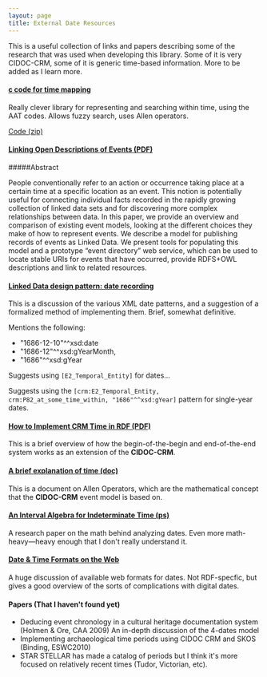 ```yaml
---
layout: page
title: External Date Resources
---
```


This is a useful collection of links and papers describing some of the research that was used when developing this library.
Some of it is very CIDOC-CRM, some of it is generic time-based information.   More to be added as I learn more.

#### [c code for time mapping](http://www.cidoc-crm.org/downloads/CIDOC-CRM_temporal_representation.pdf)

Really clever library for representing and searching within time, using the AAT codes.  Allows fuzzy search, uses Allen operators.

[Code (zip)](http://www.cidoc-crm.org/downloads/time_primitive_c_library_1.0.zip)

#### [Linking Open Descriptions of Events (PDF)](http://oai.cwi.nl/oai/asset/14783/14783A.pdf/)

#####Abstract
> 
People conventionally refer to an action or occurrence taking place at a certain time at a specific location as an event. This notion is potentially useful for connecting individual facts recorded in the rapidly growing collection of linked data sets and for discovering more complex relationships between data. In this paper, we provide an overview and comparison of existing event models, looking at the different choices they make of how to represent events. We describe a model for publishing records of events as Linked Data. We present tools for populating this model and a prototype “event directory” web service, which can be used to locate stable URIs for events that have occurred, provide RDFS+OWL descriptions and link to related resources.


#### [Linked Data design pattern: date recording](http://light.demon.co.uk/wordpress/?p=600)

This is a discussion of the various XML date patterns, and a suggestion of a formalized method of implementing them.  Brief, somewhat definitive.

Mentions the following:

* "1686-12-10"^^xsd:date
* "1686-12"^^xsd:gYearMonth,
* "1686"^^xsd:gYear 

Suggests using `[E2_Temporal_Entity]` for dates...

Suggests using the `[crm:E2_Temporal_Entity, crm:P82_at_some_time_within, "1686"^^xsd:gYear]` pattern for single-year dates.

#### [How to Implement CRM Time in RDF (PDF)](http://www.cidoc-crm.org/docs/How_to%20implement%20CRM_Time_in%20RDF.pdf)

This is a brief overview of how the  begin-of-the-begin and end-of-the-end system works as an extension of the **CIDOC-CRM**.

#### [A brief explanation of time (doc)](http://www.cidoc-crm.org/docs/frbr_oo/frbr_docs/meeting_presentations/10th_meeting_presentations/Allen%20Operators.doc)

This is a document on Allen Operators, which are the mathematical concept that the **CIDOC-CRM** event model is based on.

#### [An Interval Algebra for Indeterminate Time (ps)](http://www.cidoc-crm.org/docs/aaai2000.ps)

A research paper on the math behind analyzing dates. Even more math-heavy—heavy enough that I don't really understand it.

#### [Date & Time Formats on the Web](http://www.hackcraft.net/web/datetime/)

A huge discussion of available web formats for dates.  Not RDF-specfic, but gives a good overview of the sorts of complications with digital dates.


#### Papers (That I haven't found yet)

* Deducing event chronology in a cultural heritage documentation system (Holmen & Ore, CAA 2009) 
    An in-depth discussion of the 4-dates model 
* Implementing archaeological time periods using CIDOC CRM and SKOS (Binding, ESWC2010) 
* STAR STELLAR has made a catalog of periods but I think it's more focused on relatively recent times (Tudor, Victorian, etc). 
